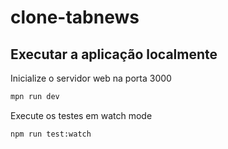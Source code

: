 # clone-tabnews


## Executar a aplicação localmente

Inicialize o servidor web na porta 3000

```bash
mpn run dev
```

Execute os testes em watch mode

```bash
npm run test:watch
```

